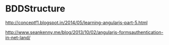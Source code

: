 BDDStructure
============
http://conceptf1.blogspot.in/2014/05/learning-angularjs-part-5.html

http://www.seankenny.me/blog/2013/10/02/angularjs-formsauthentication-in-net-land/
